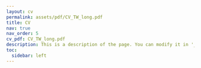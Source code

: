 ```yaml
---
layout: cv
permalink: assets/pdf/CV_TW_long.pdf
title: CV
nav: true
nav_order: 5
cv_pdf: CV_TW_long.pdf
description: This is a description of the page. You can modify it in '_pages/cv.md'. You can also change or remove the top pdf download button.
toc:
  sidebar: left
---
```

